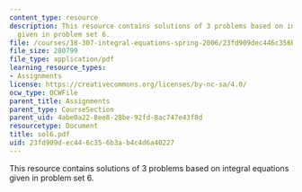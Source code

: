 ```yaml
---
content_type: resource
description: This resource contains solutions of 3 problems based on integral equations
  given in problem set 6.
file: /courses/18-307-integral-equations-spring-2006/23fd909dec446c356b3ab4c4d6a40227_sol6.pdf
file_size: 280799
file_type: application/pdf
learning_resource_types:
- Assignments
license: https://creativecommons.org/licenses/by-nc-sa/4.0/
ocw_type: OCWFile
parent_title: Assignments
parent_type: CourseSection
parent_uid: 4abe0a22-8ee8-28be-92fd-8ac747e43f8d
resourcetype: Document
title: sol6.pdf
uid: 23fd909d-ec44-6c35-6b3a-b4c4d6a40227
---
```

This resource contains solutions of 3 problems based on integral equations given in problem set 6.